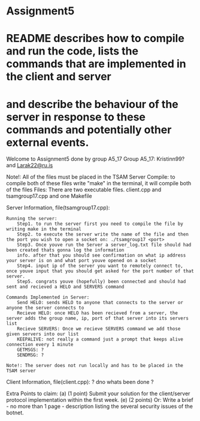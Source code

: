 # Assignment5
# README describes how to compile and run the code, lists the commands that are implemented in the client and server
# and describe the behaviour of the server in response to these commands and potentially other external events.


Welcome to Assignment5 done by group A5_17
    Group A5_17: Kristinn99? and Larak22@ru.is

Note!: All of the files must be placed in the TSAM Server 
Compile: to compile both of these files write "make" in the terminal, it will compile both of the files
Files: There are two executable files. client.cpp and tsamgroup17.cpp and one Makefile


Server Information, file(tsamgroup17.cpp):

    Running the server:
        Step1. to run the server first you need to compile the file by writing make in the terminal
        Step2. to execute the server write the name of the file and then the port you wish to open a socket on: ./tsamgroup17 <port> 
        Step3. Once youve run the Server a server_log.txt file should had been created thats gonna log the information
        info. after that you should see confirmation on what ip address your server is on and what port youve opened on a socket
        Step4. input ip of the server you want to remotely connect to, once youve input that you should get asked for the port number of that server. 
        Step5. congrats youve (hopefully) been connected and should had sent and recieved a HELO and SERVERS command 

    Commands Implemented in Server:
        Send HELO: sends HELO to anyone that connects to the server or anyone the server connects to
        Recieve HELO: once HELO has been recieved from a server, the server adds the group name, ip, port of that server into its servers list
        Recieve SERVERS: Once we recieve SERVERS command we add those given servers into our list
        KEEPALIVE: not really a command just a prompt that keeps alive connection every 1 minute
        GETMSGS: ?
        SENDMSG: ?

    Note!: The server does not run locally and has to be placed in the TSAM server 

Client Information, file(client.cpp):
    ? dno whats been done ?


Extra Points to claim:
(a) (1 point) Submit your solution for the client/server protocol implementation within the first week.
(e) (2 points) Or: Write a brief - no more than 1 page - description listing the several security issues of the botnet.
